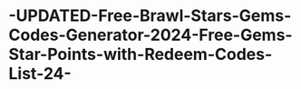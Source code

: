 # -UPDATED-Free-Brawl-Stars-Gems-Codes-Generator-2024-Free-Gems-Star-Points-with-Redeem-Codes-List-24-